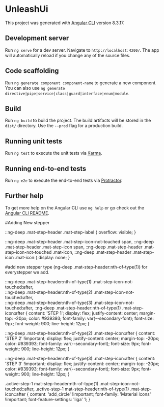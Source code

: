 # UnleashUi

This project was generated with [Angular CLI](https://github.com/angular/angular-cli) version 8.3.17.

## Development server

Run `ng serve` for a dev server. Navigate to `http://localhost:4200/`. The app will automatically reload if you change any of the source files.

## Code scaffolding

Run `ng generate component component-name` to generate a new component. You can also use `ng generate directive|pipe|service|class|guard|interface|enum|module`.

## Build

Run `ng build` to build the project. The build artifacts will be stored in the `dist/` directory. Use the `--prod` flag for a production build.

## Running unit tests

Run `ng test` to execute the unit tests via [Karma](https://karma-runner.github.io).

## Running end-to-end tests

Run `ng e2e` to execute the end-to-end tests via [Protractor](http://www.protractortest.org/).

## Further help

To get more help on the Angular CLI use `ng help` or go check out the [Angular CLI README](https://github.com/angular/angular-cli/blob/master/README.md).




<!-- Things to keep in mind -->

#Adding New stepper

::ng-deep .mat-step-header .mat-step-label {
  overflow: visible;
}

::ng-deep .mat-step-header .mat-step-icon-not-touched span,
::ng-deep .mat-step-header .mat-step-icon span,
::ng-deep .mat-step-header .mat-step-icon-not-touched .mat-icon,
::ng-deep .mat-step-header .mat-step-icon .mat-icon {
display: none;
}

#add new stepper type (ng-deep .mat-step-header:nth-of-type(1)) for everystepper we add.

::ng-deep .mat-step-header:nth-of-type(1) .mat-step-icon-not-touched:after,  
::ng-deep .mat-step-header:nth-of-type(2) .mat-step-icon-not-touched:after,  
::ng-deep .mat-step-header:nth-of-type(3) .mat-step-icon-not-touched:after,
::ng-deep .mat-step-header:nth-of-type(1) .mat-step-icon:after {
  content: 'STEP 1';
  display: flex;
  justify-content: center;
  margin-top: -20px;
  color: #939393;
  font-family: var(--secondary-font);
  font-size: 9px;
  font-weight: 900;
  line-height: 12px;
}

::ng-deep .mat-step-header:nth-of-type(2) .mat-step-icon:after {
  content: 'STEP 2' !important;
  display: flex;
  justify-content: center;
  margin-top: -20px;
  color: #939393;
  font-family: var(--secondary-font);
  font-size: 9px;
  font-weight: 900;
  line-height: 12px;
}

::ng-deep .mat-step-header:nth-of-type(3) .mat-step-icon:after {
  content: 'STEP 3' !important;
  display: flex;
  justify-content: center;
  margin-top: -20px;
  color: #939393;
  font-family: var(--secondary-font);
  font-size: 9px;
  font-weight: 900;
  line-height: 12px;
}

.active-step-1 mat-step-header:nth-of-type(1) .mat-step-icon-not-touched::after,
.active-step-1 mat-step-header:nth-of-type(1) .mat-step-icon::after {
content: 'add_circle' !important; 
font-family: 'Material Icons' !important;
font-feature-settings: 'liga' 1;
}
